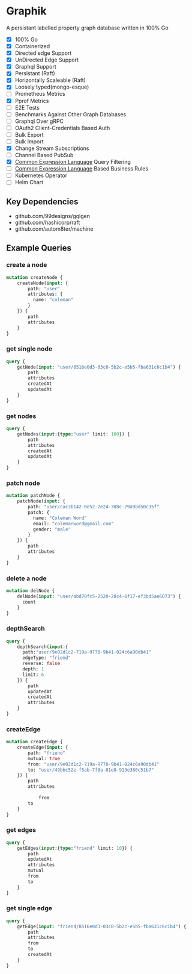 # Graphik

A persistant labelled property graph database written in 100% Go

- [x] 100% Go
- [x] Containerized
- [x] Directed edge Support
- [x] UnDirected Edge Support
- [x] Graphql Support
- [x] Persistant (Raft)
- [x] Horizontally Scaleable (Raft)
- [x] Loosely typed(mongo-esque)
- [ ] Prometheus Metrics
- [x] Pprof Metrics
- [ ] E2E Tests
- [ ] Benchmarks Against Other Graph Databases
- [ ] Graphql Over gRPC
- [ ] OAuth2 Client-Credentials Based Auth
- [ ] Bulk Export
- [ ] Bulk Import
- [x] Change Stream Subscriptions
- [ ] Channel Based PubSub
- [x] [Common Expression Language](https://github.com/google/cel-go) Query Filtering
- [ ] [Common Expression Language](https://github.com/google/cel-go) Based Business Rules
- [ ] Kubernetes Operator
- [ ] Helm Chart

## Key Dependencies

- github.com/99designs/gqlgen
- github.com/hashicorp/raft
- github.com/autom8ter/machine

## Example Queries

### create a node
```graphql
mutation createNode {
    createNode(input: {
        path: "user"
        attributes: {
          name: "coleman"
        }
    }) {
        path
        attributes
    }
}
```

### get single node

```graphql
query {
    getNode(input: "user/8516e0d3-03c0-5b2c-e5b5-fba631c6c1b4") {
        path
        attributes
        createdAt
        updatedAt
    }
}
```

### get nodes

```graphql
query {
    getNodes(input:{type:"user" limit: 100}) {
    	path
        attributes
    	createdAt
        updatedAt
    }
}
```

### patch node

```graphql
mutation patchNode {
    patchNode(input: {
        path: "user/cac3b142-0e52-2e24-388c-79a9bd50c35f"
        patch: {
          name: "Coleman Word"
          email: "colemanword@gmail.com"
          gender: "male"
        }
    }) {
        path
        attributes
    }
}
```

### delete a node

```graphql
mutation delNode {
    delNode(input: "user/abd70fc5-2520-28c4-6f17-ef3bd5ae6073") {
      count  
    }
}
```

### depthSearch

```graphql
query {
    depthSearch(input:{
      path:"user/9e02d1c2-719a-9770-9b41-024c6a90db41" 
      edgeType: "friend" 
      reverse: false
      depth: 1
      limit: 6
    }) {
    	path
        updatedAt
    	createdAt
        attributes
    }
}
```

### createEdge

```graphql
mutation createEdge {
    createEdge(input: {
      	path: "friend"
      	mutual: true
        from: "user/9e02d1c2-719a-9770-9b41-024c6a90db41"
        to: "user/49bbc52e-f5ab-7f8a-81e8-913e380c51b7"
    }) {
        path
        attributes
    	
    		from
        to
    }
}
```

### get edges

```graphql
query {
    getEdges(input:{type:"friend" limit: 10}) {
    	path
        updatedAt
        attributes
    	mutual
    	from
    	to
    }
}
```

### get single edge

```graphql
query {
    getEdge(input: "friend/8516e0d3-03c0-5b2c-e5b5-fba631c6c1b4") {
        path
        attributes
        from
        to
        createdAt
    }
}
```

